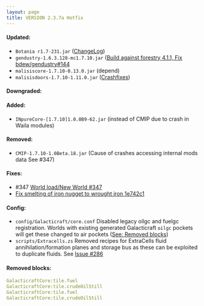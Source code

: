 ```yaml
---
layout: page
title: VERSION 2.3.7a Hotfix
---
```


#### Updated:

* `Botania r1.7-231.jar` ([ChangeLog](http://botaniamod.net/changelog.php#r1.7-231))
* `gendustry-1.6.3.128-mc1.7.10.jar` ([Build against forestry 4.1.1, Fix bdew/gendustry#144](https://github.com/bdew/gendustry/issues/144)
* `malisiscore-1.7.10-0.13.0.jar` (depend)
* `malisisdoors-1.7.10-1.11.0.jar` ([Crashfixes](http://minecraft.curseforge.com/projects/malisisdoors/files/2264113#Changelog))

#### Downgraded:

#### Added:

* `INpureCore-[1.7.10]1.0.0B9-62.jar` (instead of CMIP due to crash in Waila modules)

#### Removed:

* `CMIP-1.7.10-1.0Beta.18.jar` (Cause of crashes accessing internal mods data See #347)

#### Fixes:

* #347 [World load/New World #347](https://github.com/Beyond-Reality/BeyondRealityModPack/issues/347)
* [Fix smelting of iron nugget to wrought iron 1e742c1 ](https://github.com/Beyond-Reality/BeyondRealityModPack/commit/1e742c1778b7bc546a1d8c60d2c6a166eb621b8b)

#### Config:

* `config/Galacticraft/core.conf`
  Disabled legacy oilgc and fuelgc registration.
  Worlds with existing generated Galacticraft `oilgc` pockets will get these changed to air pockets ([See: Removed blocks](#removed-blocks))
* `scripts/Extracells.zs`
  Removed recipes for ExtraCells fluid annihilation/formation planes and storage bus as these can be exploited to duplicate fluids.
  See [Issue #286](https://github.com/Beyond-Reality/BeyondRealityModPack/issues/286)

#### Removed blocks:

```YAML
GalacticraftCore:tile.fuel
GalacticraftCore:tile.crudeOilStill
GalacticraftCore:tile.fuel
GalacticraftCore:tile.crudeOilStill
```
